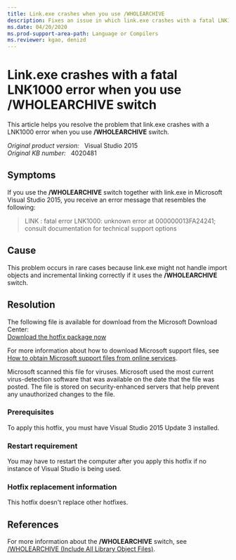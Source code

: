 ```yaml
---
title: Link.exe crashes when you use /WHOLEARCHIVE
description: Fixes an issue in which link.exe crashes with a fatal LNK1000 error when you use /WHOLEARCHIVE switch.
ms.date: 04/20/2020
ms.prod-support-area-path: Language or Compilers
ms.reviewer: kgao, denizd
---
```

# Link.exe crashes with a fatal LNK1000 error when you use /WHOLEARCHIVE switch

This article helps you resolve the problem that link.exe crashes with a LNK1000 error when you use **/WHOLEARCHIVE** switch.

_Original product version:_ &nbsp; Visual Studio 2015  
_Original KB number:_ &nbsp; 4020481

## Symptoms

If you use the **/WHOLEARCHIVE** switch together with link.exe in Microsoft Visual Studio 2015, you receive an error message that resembles the following:

> LINK : fatal error LNK1000: unknown error at 000000013FA24241; consult documentation for technical support options

## Cause

This problem occurs in rare cases because link.exe might not handle import objects and incremental linking correctly if it uses the **/WHOLEARCHIVE** switch.

## Resolution

The following file is available for download from the Microsoft Download Center:  
[Download the hotfix package now](https://download.microsoft.com/download/8/1/d/81dbe6bb-ed92-411a-bef5-3a75ff972c6a/vc14-kb4020481.exe)

For more information about how to download Microsoft support files, see [How to obtain Microsoft support files from online services](https://support.microsoft.com/help/119591/how-to-obtain-microsoft-support-files-from-online-services).

Microsoft scanned this file for viruses. Microsoft used the most current virus-detection software that was available on the date that the file was posted. The file is stored on security-enhanced servers that help prevent any unauthorized changes to the file.

### Prerequisites

To apply this hotfix, you must have Visual Studio 2015 Update 3 installed.

### Restart requirement

You may have to restart the computer after you apply this hotfix if no instance of Visual Studio is being used.

### Hotfix replacement information

This hotfix doesn't replace other hotfixes.

## References

For more information about the **/WHOLEARCHIVE** switch, see [/WHOLEARCHIVE (Include All Library Object Files)](/cpp/build/reference/wholearchive-include-all-library-object-files?&view=vs-2019).
